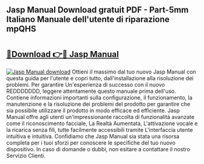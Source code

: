 ## Jasp Manual Download gratuit PDF - Part-5mm Italiano Manuale dell'utente di riparazione mpQHS

# <h2><a href="http://dfejrb.blite.top/?on=Jasp+Manual">🔗Download 👉🔴 Jasp Manual</a></h2>

[![Jasp Manual download](https://i.imgur.com/lujVjoI.png)](http://dfejrb.blite.top/?on=Jasp+Manual)
Ottieni il massimo dal tuo nuovo Jasp Manual con questa guida per l'utente e copri tutto, dall'installazione alla risoluzione dei problemi. Per garantire Un'esperienza di successo con il nuovo REDDDDDDD, leggere attentamente questo manuale prima dell'uso. Contiene informazioni importanti sulla configurazione, il funzionamento, la manutenzione e la risoluzione dei problemi del prodotto per garantire che sia possibile utilizzare il prodotto in modo efficace ed efficiente. Jasp Manual offre agli utenti un'impressionante raccolta di funzionalità avanzate come il riconoscimento facciale, La Realtà Aumentata, L'attivazione vocale e la ricarica senza fili, tutte facilmente accessibili tramite L'interfaccia utente intuitiva e intuitiva. Confidiamo che Jasp Manual sia stata una risorsa completa per i tuoi sforzi per conoscere le specifiche del tuo nuovo dispositivo. In caso di domande o dubbi, non esitare a contattare il nostro Servizio Clienti.
